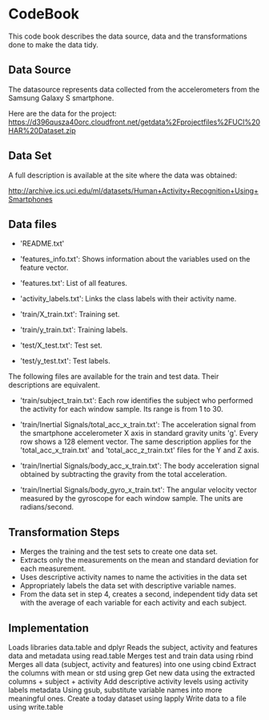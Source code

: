 # CodeBook

This code book describes the data source, data and the transformations done to make the data tidy.

## Data Source

The datasource represents data collected from the accelerometers from the Samsung Galaxy S smartphone. 

Here are the data for the project: https://d396qusza40orc.cloudfront.net/getdata%2Fprojectfiles%2FUCI%20HAR%20Dataset.zip



## Data Set

A full description is available at the site where the data was obtained:

http://archive.ics.uci.edu/ml/datasets/Human+Activity+Recognition+Using+Smartphones


## Data files

- 'README.txt'

- 'features_info.txt': Shows information about the variables used on the feature vector.

- 'features.txt': List of all features.

- 'activity_labels.txt': Links the class labels with their activity name.

- 'train/X_train.txt': Training set.

- 'train/y_train.txt': Training labels.

- 'test/X_test.txt': Test set.

- 'test/y_test.txt': Test labels.

The following files are available for the train and test data. Their descriptions are equivalent. 

- 'train/subject_train.txt': Each row identifies the subject who performed the activity for each window sample. Its range is from 1 to 30. 

- 'train/Inertial Signals/total_acc_x_train.txt': The acceleration signal from the smartphone accelerometer X axis in standard gravity units 'g'. Every row shows a 128 element vector. The same description applies for the 'total_acc_x_train.txt' and 'total_acc_z_train.txt' files for the Y and Z axis. 

- 'train/Inertial Signals/body_acc_x_train.txt': The body acceleration signal obtained by subtracting the gravity from the total acceleration. 

- 'train/Inertial Signals/body_gyro_x_train.txt': The angular velocity vector measured by the gyroscope for each window sample. The units are radians/second. 



## Transformation Steps

* Merges the training and the test sets to create one data set.
* Extracts only the measurements on the mean and standard deviation for each measurement.
* Uses descriptive activity names to name the activities in the data set
* Appropriately labels the data set with descriptive variable names.
* From the data set in step 4, creates a second, independent tidy data set with the average of each variable for each activity and each subject.

## Implementation

Loads libraries data.table and dplyr
Reads the subject, activity and features data and metadata using read.table
Merges test and train data using rbind
Merges all data (subject, activity and features) into one using cbind
Extract the columns with mean or std using grep
Get new data using the extracted columns + subject + activity
Add descriptive activity levels using activity labels metadata
Using gsub, substitute variable names into more meaningful ones.
Create a today dataset using lapply
Write data to a file using write.table






